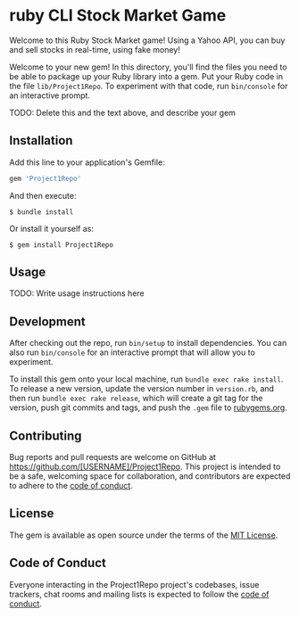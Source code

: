 # ruby CLI Stock Market Game

Welcome to this Ruby Stock Market game! Using a Yahoo API, you can buy and sell stocks in real-time, using fake money!

Welcome to your new gem! In this directory, you'll find the files you need to be able to package up your Ruby library into a gem. Put your Ruby code in the file `lib/Project1Repo`. To experiment with that code, run `bin/console` for an interactive prompt.

TODO: Delete this and the text above, and describe your gem

## Installation

Add this line to your application's Gemfile:

```ruby
gem 'Project1Repo'
```

And then execute:

    $ bundle install

Or install it yourself as:

    $ gem install Project1Repo

## Usage

TODO: Write usage instructions here

## Development

After checking out the repo, run `bin/setup` to install dependencies. You can also run `bin/console` for an interactive prompt that will allow you to experiment.

To install this gem onto your local machine, run `bundle exec rake install`. To release a new version, update the version number in `version.rb`, and then run `bundle exec rake release`, which will create a git tag for the version, push git commits and tags, and push the `.gem` file to [rubygems.org](https://rubygems.org).

## Contributing

Bug reports and pull requests are welcome on GitHub at https://github.com/[USERNAME]/Project1Repo. This project is intended to be a safe, welcoming space for collaboration, and contributors are expected to adhere to the [code of conduct](https://github.com/[USERNAME]/Project1Repo/blob/master/CODE_OF_CONDUCT.md).


## License

The gem is available as open source under the terms of the [MIT License](https://opensource.org/licenses/MIT).

## Code of Conduct

Everyone interacting in the Project1Repo project's codebases, issue trackers, chat rooms and mailing lists is expected to follow the [code of conduct](https://github.com/[USERNAME]/Project1Repo/blob/master/CODE_OF_CONDUCT.md).
